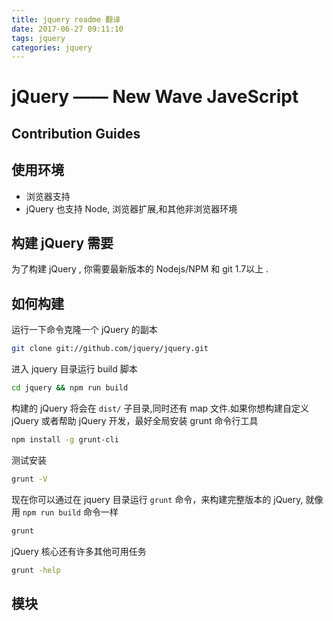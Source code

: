 ```yaml
---
title: jquery readme 翻译
date: 2017-06-27 09:11:10
tags: jquery
categories: jquery
---
```


# jQuery —— New Wave JaveScript

## Contribution Guides

## 使用环境

- 浏览器支持
- jQuery 也支持 Node, 浏览器扩展,和其他非浏览器环境

## 构建 jQuery 需要

为了构建 jQuery , 你需要最新版本的 Nodejs/NPM 和 git 1.7以上 .

## 如何构建

运行一下命令克隆一个 jQuery 的副本

``` bash
git clone git://github.com/jquery/jquery.git
```

进入 jquery 目录运行 build 脚本

``` bash
cd jquery && npm run build
```

构建的 jQuery 将会在 `dist/` 子目录,同时还有 map 文件.如果你想构建自定义 jQuery 或者帮助 jQuery 开发，最好全局安装 grunt 命令行工具
``` bash
npm install -g grunt-cli
```

测试安装

``` bash
grunt -V
```

现在你可以通过在 jquery 目录运行 `grunt` 命令，来构建完整版本的 jQuery, 就像用 `npm run build` 命令一样

``` bash
grunt
```

jQuery 核心还有许多其他可用任务

``` bash
grunt -help
```

## 模块

